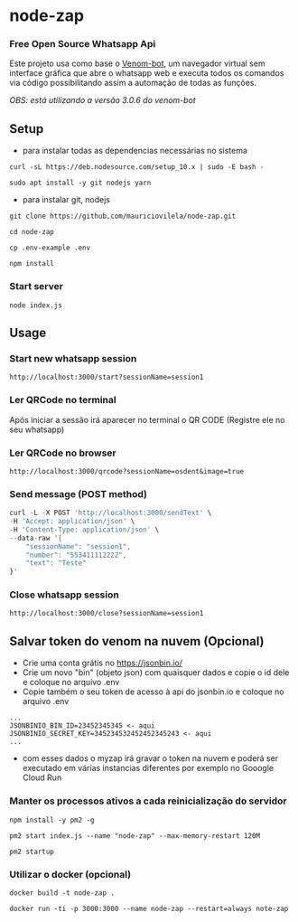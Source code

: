 # node-zap 
### Free Open Source Whatsapp Api

Este projeto usa como base o [Venom-bot](https://github.com/orkestral/venom), um navegador virtual sem interface gráfica que abre o whatsapp web e executa todos os comandos via código possibilitando assim a automação de todas as funções.

_OBS: está utilizando a versão 3.0.6 do venom-bot_

## Setup

- para instalar todas as dependencias necessárias no sistema

`curl -sL https://deb.nodesource.com/setup_10.x | sudo -E bash -`

`sudo apt install -y git nodejs yarn`
- para instalar git, nodejs

`git clone https://github.com/mauriciovilela/node-zap.git`

`cd node-zap`

`cp .env-example .env`

`npm install`

### Start server

`node index.js`

## Usage

### Start new whatsapp session

`http://localhost:3000/start?sessionName=session1`

### Ler QRCode no terminal

Após iniciar a sessão irá aparecer no terminal o QR CODE (Registre ele no seu whatsapp)

### Ler QRCode no browser

`http://localhost:3000/qrcode?sessionName=osdent&image=true`

### Send message (POST method)

```javascript
curl -L -X POST 'http://localhost:3000/sendText' \
-H 'Accept: application/json' \
-H 'Content-Type: application/json' \
--data-raw '{
    "sessionName": "session1", 
    "number": "553411112222",
    "text": "Teste"
}'
```

### Close whatsapp session

`http://localhost:3000/close?sessionName=session1`

## Salvar token do venom na nuvem (Opcional)

 - Crie uma conta grátis no https://jsonbin.io/ 
 - Crie um novo "bin" (objeto json) com quaisquer dados e copie o id dele e coloque no arquivo .env
 - Copie também o seu token de acesso à api do jsonbin.io e coloque no arquivo .env

```
...
JSONBINIO_BIN_ID=23452345345 <- aqui
JSONBINIO_SECRET_KEY=345234532452452345243 <- aqui
...
```

 - com esses dados o myzap irá gravar o token na nuvem e poderá ser executado em várias instancias diferentes por exemplo no Gooogle Cloud Run

### Manter os processos ativos a cada reinicialização do servidor 

`npm install -y pm2 -g`

`pm2 start index.js --name "node-zap" --max-memory-restart 120M`

`pm2 startup`

### Utilizar o docker (opcional)

`docker build -t node-zap .`

`docker run -ti -p 3000:3000 --name node-zap --restart=always note-zap`

